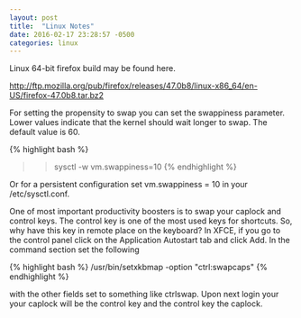 ```yaml
---
layout: post
title:  "Linux Notes"
date: 2016-02-17 23:28:57 -0500
categories: linux
---
```


Linux 64-bit firefox build may be found here.

http://ftp.mozilla.org/pub/firefox/releases/47.0b8/linux-x86_64/en-US/firefox-47.0b8.tar.bz2

For setting the propensity to swap you can set the swappiness parameter. Lower values indicate that the kernel 
should wait longer to swap. The default value is 60.

{% highlight bash %}
>> sysctl -w vm.swappiness=10
{% endhighlight %}

Or for a persistent configuration set vm.swappiness = 10 in your /etc/sysctl.conf.

One of most important productivity boosters is to swap your caplock and control keys. The control key is one
of the most used keys for shortcuts. So, why have this key in remote place on the keyboard? In XFCE, if you go
to the control panel click on the Application Autostart tab and click Add. In the command section set the following
 
{% highlight bash %}
/usr/bin/setxkbmap -option "ctrl:swapcaps"
{% endhighlight %}

with the other fields set to something like ctrlswap. Upon next login your your caplock will be the control key
 and the control key the caplock.
